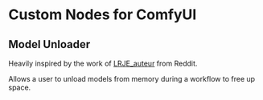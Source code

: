 # Custom Nodes for ComfyUI

## Model Unloader

Heavily inspired by the work of [LRJE_auteur](https://www.reddit.com/r/comfyui/comments/194sehe/is_there_a_unload_model_node_im_sure_i_used_one/) from Reddit.

Allows a user to unload models from memory during a workflow to free up space.
